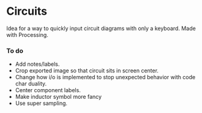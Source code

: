 # Circuits

Idea for a way to quickly input circuit diagrams with only a keyboard. Made with Processing.

### To do
- Add notes/labels.
- Crop exported image so that circuit sits in screen center.
- Change how i/o is implemented to stop unexpected behavior with code char duality.
- Center component labels.
- Make inductor symbol more fancy
- Use super sampling.
